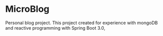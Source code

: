 # MicroBlog
Personal blog project. This project created for experience with mongoDB and reactive programming with Spring Boot 3.0, 
